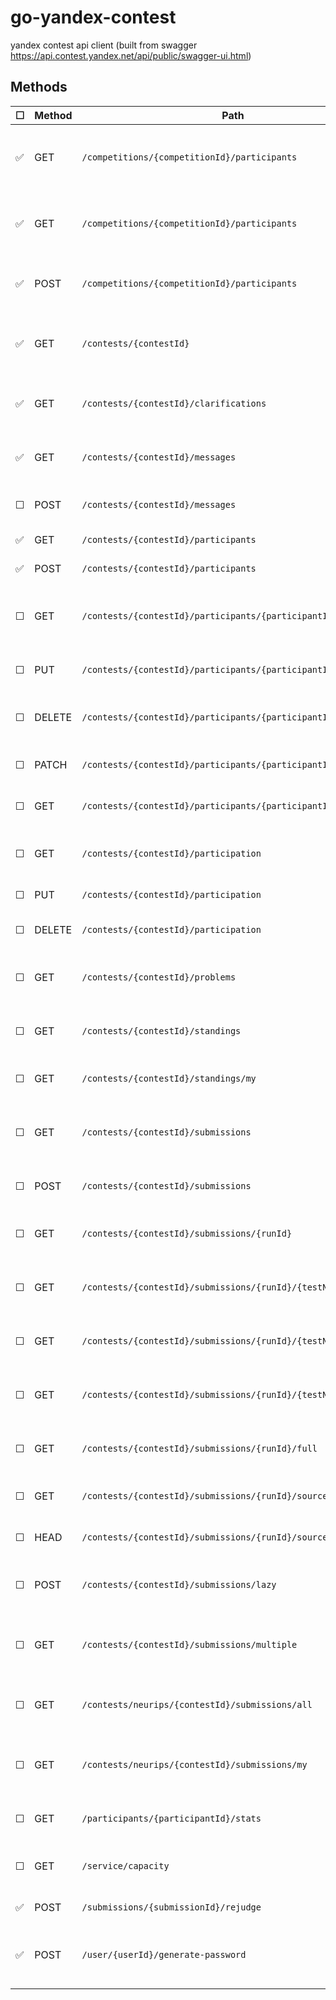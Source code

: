 # go-yandex-contest
yandex contest api client (built from swagger https://api.contest.yandex.net/api/public/swagger-ui.html)



## Methods
| &#9744; | Method | Path  | Description |
|-----|--------|-------|-------------|
| :white_check_mark: | GET    | `/competitions/{competitionId}/participants` | Get registered participants of competition  |
| :white_check_mark: | GET | `/competitions/{competitionId}/participants` | Get registered participants of competition |
| :white_check_mark: | POST | `/competitions/{competitionId}/participants` | Register participants into competition |
| :white_check_mark: | GET | `/contests/{contestId}` | Get information about contest by id |
| :white_check_mark: | GET | `/contests/{contestId}/clarifications` | Get clarifications in contest by contest id |
| :white_check_mark: | GET | `/contests/{contestId}/messages` | Get messages in contest by contest id |
| &#9744; | POST | `/contests/{contestId}/messages` | Post new question to contest |
| :white_check_mark: | GET | `/contests/{contestId}/participants` | Get contest participants |
| :white_check_mark: | POST | `/contests/{contestId}/participants` | Register for contest |
| &#9744; | GET | `/contests/{contestId}/participants/{participantId}` | Get information about participant by id |
| &#9744; | PUT | `/contests/{contestId}/participants/{participantId}` | Start the contest for participant |
| &#9744; | DELETE | `/contests/{contestId}/participants/{participantId}` | Unregister user from contest by id |
| &#9744; | PATCH | `/contests/{contestId}/participants/{participantId}` | Update participant in contest |
| &#9744; | GET | `/contests/{contestId}/participants/{participantId}/stats` | Get participant stats |
| &#9744; | GET | `/contests/{contestId}/participation` | Get information about your status |
| &#9744; | PUT | `/contests/{contestId}/participation` | Start the contest |
| &#9744; | DELETE | `/contests/{contestId}/participation` | Unregister yourself from contest |
| &#9744; | GET | `/contests/{contestId}/problems` | Get contest's problems by contest id |
| &#9744; | GET | `/contests/{contestId}/standings` | Get contest's standings by contest id |
| &#9744; | GET | `/contests/{contestId}/standings/my` | Get user's standings by contest id |
| &#9744; | GET | `/contests/{contestId}/submissions` | Get your submissions to contest by contest id |
| &#9744; | POST | `/contests/{contestId}/submissions` | Send a submission to contest |
| &#9744; | GET | `/contests/{contestId}/submissions/{runId}` | Get detailed information about submission |
| &#9744; | GET | `/contests/{contestId}/submissions/{runId}/{testName}/answer` | Get full answer file in contest by test name |
| &#9744; | GET | `/contests/{contestId}/submissions/{runId}/{testName}/input` | Get full input file in contest by test name |
| &#9744; | GET | `/contests/{contestId}/submissions/{runId}/{testName}/output` | Get output file in contest by test name |
| &#9744; | GET | `/contests/{contestId}/submissions/{runId}/full` | Get full information about submission |
| &#9744; | GET | `/contests/{contestId}/submissions/{runId}/source` | Get source code of submission |
| &#9744; | HEAD | `/contests/{contestId}/submissions/{runId}/source` | Get source code of submission |
| &#9744; | POST | `/contests/{contestId}/submissions/lazy` | Send a submission to contest lazy |
| &#9744; | GET | `/contests/{contestId}/submissions/multiple` | Get full information about multiple submissions |
| &#9744; | GET | `/contests/neurips/{contestId}/submissions/all` | Get all contest submissions report |
| &#9744; | GET | `/contests/neurips/{contestId}/submissions/my` | Get your submissions to contest by contest id |
| &#9744; | GET | `/participants/{participantId}/stats` | Get participant stats |
| &#9744; | GET | `/service/capacity` | Get contest submissions queue capacity |
| :white_check_mark: | POST | `/submissions/{submissionId}/rejudge` | Rejudge submission |
| :white_check_mark: | POST | `/user/{userId}/generate-password` | Generate new password for internal user |
